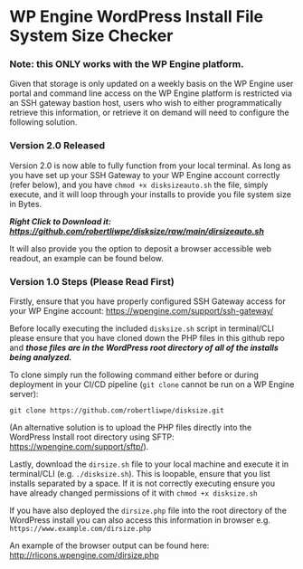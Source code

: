# WP Engine WordPress Install File System Size Checker
### Note: this ONLY works with the WP Engine platform.

Given that storage is only updated on a weekly basis on the WP Engine user portal and command line access on the WP Engine platform is restricted via an SSH gateway bastion host, users who wish to either programmatically retrieve this information, or retrieve it on demand will need to configure the following solution.

### Version 2.0 Released 

Version 2.0 is now able to fully function from your local terminal. As long as you have set up your SSH Gateway to your WP Engine account correctly (refer below), and you have `chmod +x disksizeauto.sh` the file, simply execute, and it will loop through your installs to provide you file system size in Bytes.

***Right Click to Download it: https://github.com/robertliwpe/disksize/raw/main/dirsizeauto.sh***

It will also provide you the option to deposit a browser accessible web readout, an example can be found below.

### Version 1.0 Steps (Please Read First)

Firstly, ensure that you have properly configured SSH Gateway access for your WP Engine account: https://wpengine.com/support/ssh-gateway/

Before locally executing the included `disksize.sh` script in terminal/CLI please ensure that you have cloned down the PHP files in this github repo and ***those files are in the WordPress root directory of all of the installs being analyzed.***

To clone simply run the following command either before or during deployment in your CI/CD pipeline (`git clone` cannot be run on a WP Engine server):

`git clone https://github.com/robertliwpe/disksize.git`

(An alternative solution is to upload the PHP files directly into the WordPress Install root directory using SFTP: https://wpengine.com/support/sftp/).

Lastly, download the `dirsize.sh` file to your local machine and execute it in terminal/CLI (e.g. `./disksize.sh`). This is loopable, ensure that you list installs separated by a space. If it is not correctly executing ensure you have already changed permissions of it with `chmod +x disksize.sh`

If you have also deployed the `dirsize.php` file into the root directory of the WordPress install you can also access this information in browser e.g. `https://www.example.com/dirsize.php`

An example of the browser output can be found here: http://rlicons.wpengine.com/dirsize.php


